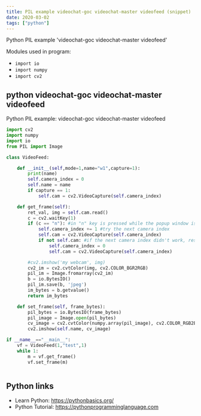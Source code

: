 ```yaml
---
title: PIL example videochat-goc videochat-master videofeed (snippet)
date: 2020-03-02
tags: ["python"]
---
```

Python PIL example 'videochat-goc videochat-master videofeed'


Modules used in program: 
* `import io`
* `import numpy`
* `import cv2`

## python videochat-goc videochat-master videofeed

Python PIL example: videochat-goc videochat-master videofeed

```python
import cv2
import numpy
import io
from PIL import Image

class VideoFeed:

    def __init__(self,mode=1,name="w1",capture=1):
        print(name)
        self.camera_index = 0
        self.name = name
        if capture == 1:
            self.cam = cv2.VideoCapture(self.camera_index)

    def get_frame(self):
        ret_val, img = self.cam.read()
        c = cv2.waitKey(1)
        if (c == "n"): #in "n" key is pressed while the popup window is in focus
            self.camera_index += 1 #try the next camera index
            self.cam = cv2.VideoCapture(self.camera_index)
            if not self.cam: #if the next camera index didn't work, reset to 0.
                self.camera_index = 0
                self.cam = cv2.VideoCapture(self.camera_index)

        #cv2.imshow('my webcam', img)
        cv2_im = cv2.cvtColor(img, cv2.COLOR_BGR2RGB)
        pil_im = Image.fromarray(cv2_im)
        b = io.BytesIO()
        pil_im.save(b, 'jpeg')
        im_bytes = b.getvalue()
        return im_bytes

    def set_frame(self, frame_bytes):
        pil_bytes = io.BytesIO(frame_bytes)
        pil_image = Image.open(pil_bytes)
        cv_image = cv2.cvtColor(numpy.array(pil_image), cv2.COLOR_RGB2BGR)
        cv2.imshow(self.name, cv_image)

if __name__=="__main__":
    vf = VideoFeed(1,"test",1)
    while 1:
        m = vf.get_frame()
        vf.set_frame(m)



```

## Python links

- Learn Python: https://pythonbasics.org/
- Python Tutorial: https://pythonprogramminglanguage.com

